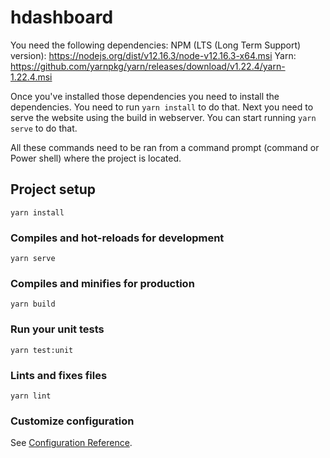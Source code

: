 # hdashboard
You need the following dependencies:
NPM (LTS (Long Term Support) version): https://nodejs.org/dist/v12.16.3/node-v12.16.3-x64.msi
Yarn: https://github.com/yarnpkg/yarn/releases/download/v1.22.4/yarn-1.22.4.msi

Once you've installed those dependencies you need to install the dependencies.
You need to run `yarn install` to do that. Next you need to serve the website
using the build in webserver. You can start running `yarn serve` to do that.

All these commands need to be ran from a command prompt (command or Power shell)
where the project is located.

## Project setup
```
yarn install
```

### Compiles and hot-reloads for development
```
yarn serve
```

### Compiles and minifies for production
```
yarn build
```

### Run your unit tests
```
yarn test:unit
```

### Lints and fixes files
```
yarn lint
```

### Customize configuration
See [Configuration Reference](https://cli.vuejs.org/config/).
